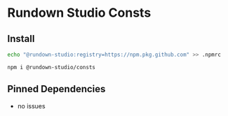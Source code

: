 # Rundown Studio Consts

## Install

```sh
echo "@rundown-studio:registry=https://npm.pkg.github.com" >> .npmrc

npm i @rundown-studio/consts
```

## Pinned Dependencies

- no issues